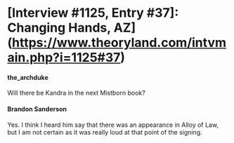 # [Interview #1125, Entry #37]: Changing Hands, AZ](https://www.theoryland.com/intvmain.php?i=1125#37)

#### the\_archduke

Will there be Kandra in the next Mistborn book?

#### Brandon Sanderson

Yes. I think I heard him say that there was an appearance in Alloy of Law, but I am not certain as it was really loud at that point of the signing.

